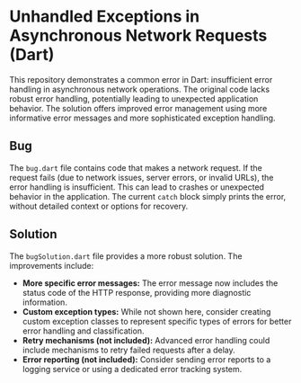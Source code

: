 # Unhandled Exceptions in Asynchronous Network Requests (Dart)

This repository demonstrates a common error in Dart: insufficient error handling in asynchronous network operations. The original code lacks robust error handling, potentially leading to unexpected application behavior. The solution offers improved error management using more informative error messages and more sophisticated exception handling.

## Bug

The `bug.dart` file contains code that makes a network request. If the request fails (due to network issues, server errors, or invalid URLs), the error handling is insufficient. This can lead to crashes or unexpected behavior in the application.  The current `catch` block simply prints the error, without detailed context or options for recovery.

## Solution

The `bugSolution.dart` file provides a more robust solution. The improvements include:

* **More specific error messages:**  The error message now includes the status code of the HTTP response, providing more diagnostic information.
* **Custom exception types:** While not shown here, consider creating custom exception classes to represent specific types of errors for better error handling and classification.
* **Retry mechanisms (not included):**  Advanced error handling could include mechanisms to retry failed requests after a delay.
* **Error reporting (not included):** Consider sending error reports to a logging service or using a dedicated error tracking system.
